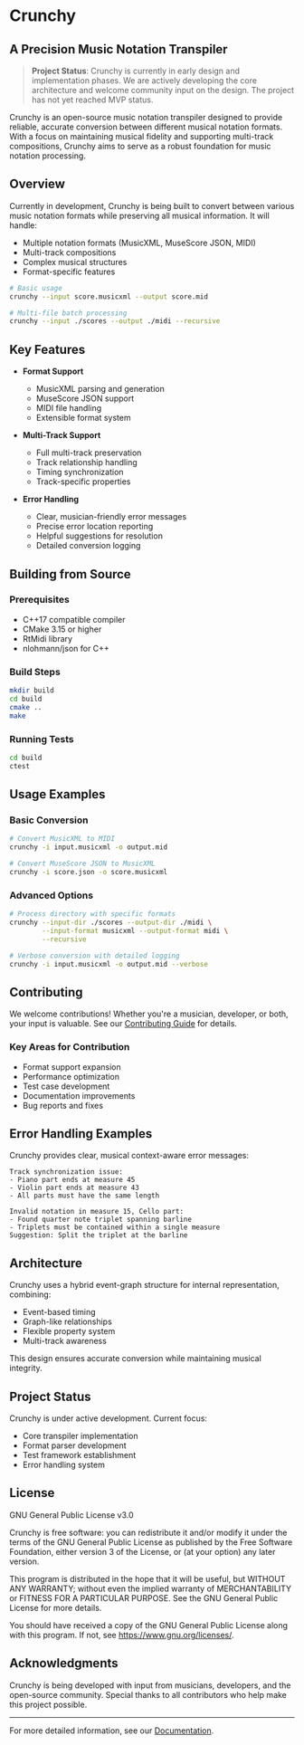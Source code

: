 # Crunchy
## A Precision Music Notation Transpiler

> **Project Status**: Crunchy is currently in early design and implementation phases. We are actively developing the core architecture and welcome community input on the design. The project has not yet reached MVP status.

Crunchy is an open-source music notation transpiler designed to provide reliable, accurate conversion between different musical notation formats. With a focus on maintaining musical fidelity and supporting multi-track compositions, Crunchy aims to serve as a robust foundation for music notation processing.

## Overview

Currently in development, Crunchy is being built to convert between various music notation formats while preserving all musical information. It will handle:
- Multiple notation formats (MusicXML, MuseScore JSON, MIDI)
- Multi-track compositions
- Complex musical structures
- Format-specific features

```bash
# Basic usage
crunchy --input score.musicxml --output score.mid

# Multi-file batch processing
crunchy --input ./scores --output ./midi --recursive
```

## Key Features

- **Format Support**
  - MusicXML parsing and generation
  - MuseScore JSON support
  - MIDI file handling
  - Extensible format system

- **Multi-Track Support**
  - Full multi-track preservation
  - Track relationship handling
  - Timing synchronization
  - Track-specific properties

- **Error Handling**
  - Clear, musician-friendly error messages
  - Precise error location reporting
  - Helpful suggestions for resolution
  - Detailed conversion logging

## Building from Source

### Prerequisites
- C++17 compatible compiler
- CMake 3.15 or higher
- RtMidi library
- nlohmann/json for C++

### Build Steps
```bash
mkdir build
cd build
cmake ..
make
```

### Running Tests
```bash
cd build
ctest
```

## Usage Examples

### Basic Conversion
```bash
# Convert MusicXML to MIDI
crunchy -i input.musicxml -o output.mid

# Convert MuseScore JSON to MusicXML
crunchy -i score.json -o score.musicxml
```

### Advanced Options
```bash
# Process directory with specific formats
crunchy --input-dir ./scores --output-dir ./midi \
        --input-format musicxml --output-format midi \
        --recursive

# Verbose conversion with detailed logging
crunchy -i input.musicxml -o output.mid --verbose
```

## Contributing

We welcome contributions! Whether you're a musician, developer, or both, your input is valuable. See our [Contributing Guide](CONTRIBUTING.md) for details.

### Key Areas for Contribution
- Format support expansion
- Performance optimization
- Test case development
- Documentation improvements
- Bug reports and fixes

## Error Handling Examples

Crunchy provides clear, musical context-aware error messages:

```
Track synchronization issue:
- Piano part ends at measure 45
- Violin part ends at measure 43
- All parts must have the same length
```

```
Invalid notation in measure 15, Cello part:
- Found quarter note triplet spanning barline
- Triplets must be contained within a single measure
Suggestion: Split the triplet at the barline
```

## Architecture

Crunchy uses a hybrid event-graph structure for internal representation, combining:
- Event-based timing
- Graph-like relationships
- Flexible property system
- Multi-track awareness

This design ensures accurate conversion while maintaining musical integrity.

## Project Status

Crunchy is under active development. Current focus:
- Core transpiler implementation
- Format parser development
- Test framework establishment
- Error handling system

## License

GNU General Public License v3.0

Crunchy is free software: you can redistribute it and/or modify it under the terms of the GNU General Public License as published by the Free Software Foundation, either version 3 of the License, or (at your option) any later version.

This program is distributed in the hope that it will be useful, but WITHOUT ANY WARRANTY; without even the implied warranty of MERCHANTABILITY or FITNESS FOR A PARTICULAR PURPOSE. See the GNU General Public License for more details.

You should have received a copy of the GNU General Public License along with this program. If not, see <https://www.gnu.org/licenses/>.

## Acknowledgments

Crunchy is being developed with input from musicians, developers, and the open-source community. Special thanks to all contributors who help make this project possible.

---

For more detailed information, see our [Documentation](docs/README.md).
